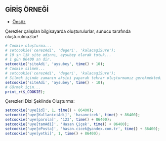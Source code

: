 ## GİRİŞ ÖRNEĞİ

- [Önsöz](https://github.com/cicekhasan/DersNotlarim)


Çerezler çalışılan bilgisayarda oluşturulurlar, sunucu tarafında oluşturulmazlar!

```php
# Cookie oluşturma...
# setcookie('cerezAdi', 'degeri', 'kalacagiSure');
# 10 sn lik site adınnı, aysubey olarak tutuk...
# 1 gün 86400 sn dir.
setcookie('siteAdi', 'aysubey', time() + 10);
# Cookie silmek...
# setcookie('cerezAdi', 'degeri', 'kalacagiSure');
# Silmek içinde zamanın aksini yaparak tekrar oluşturmamız gerekmektedir...
setcookie('siteAdi', 'aysubey', time() - 10);
# Görmek için...
print_r($_COOKIE);
```

Çerezleri Dizi Şeklinde Oluşturma:

```php
setcookie('uye[id]', 1, time() + 86400);
setcookie('uye[KullaniciAdi]', 'hasancicek', time() + 86400);
setcookie('uye[parola]', '123', time() + 86400);
setcookie('uye[tamAdi]', 'Hasan Çiçek', time() + 86400);
setcookie('uye[ePosta]', 'hasan.cicek@yandex.com.tr', time() + 86400);
setcookie('uye[yetki]', 1, time() + 86400);
```
